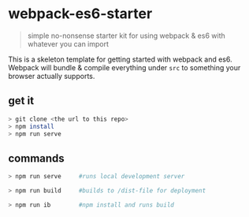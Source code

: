 # webpack-es6-starter
> simple no-nonsense starter kit for using webpack & es6 with whatever you can import

This is a skeleton template for getting started with webpack and es6.  
Webpack will bundle & compile everything under `src` to something your browser actually supports.  

## get it
```bash
> git clone <the url to this repo>
> npm install
> npm run serve
```
## commands
```bash
> npm run serve     #runs local development server
```
```bash
> npm run build     #builds to /dist-file for deployment
```
```bash
> npm run ib        #npm install and runs build
```
